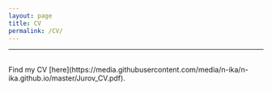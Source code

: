 ```yaml
---
layout: page
title: CV
permalink: /CV/
---
```


---

<br>
Find my CV [here](https://media.githubusercontent.com/media/n-ika/n-ika.github.io/master/Jurov_CV.pdf).
